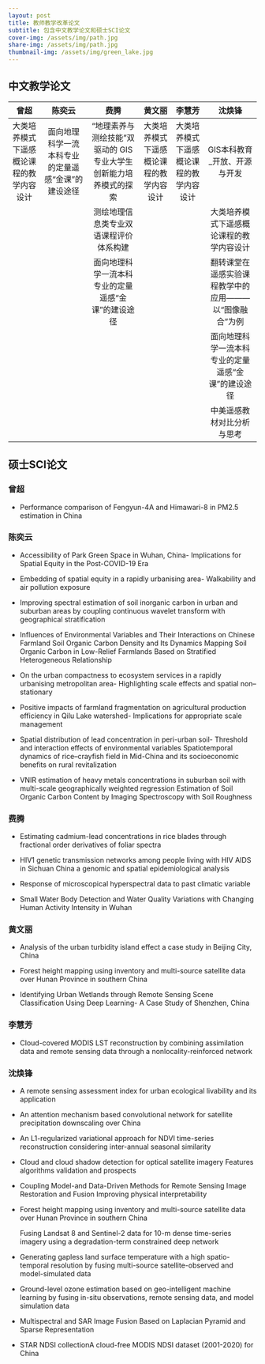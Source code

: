 ```yaml
---
layout: post
title: 教师教学改革论文
subtitle: 包含中文教学论文和硕士SCI论文
cover-img: /assets/img/path.jpg
share-img: /assets/img/path.jpg
thumbnail-img: /assets/img/green_lake.jpg
---
```



## 中文教学论文




|                   曾超                   |                       陈奕云                       |                             费腾                             |                  黄文丽                  |                  李慧芳                  |                        沈焕锋                         |
| :--------------------------------------: | :------------------------------------------------: | :----------------------------------------------------------: | :--------------------------------------: | :--------------------------------------: | :---------------------------------------------------: |
| 大类培养模式下遥感概论课程的教学内容设计 | 面向地理科学一流本科专业的定量遥感“金课”的建设途径 | “地理素养与测绘技能”双驱动的 GIS 专业大学生创新能力培养模式的探索 | 大类培养模式下遥感概论课程的教学内容设计 | 大类培养模式下遥感概论课程的教学内容设计 |             GIS本科教育_开放、开源与开发              |
|                                          |                                                    |            测绘地理信息类专业双语课程评价体系构建            |                                          |                                          |       大类培养模式下遥感概论课程的教学内容设计        |
|                                          |                                                    |      面向地理科学一流本科专业的定量遥感“金课”的建设途径      |                                          |                                          | 翻转课堂在遥感实验课程教学中的应用———以“图像融合”为例 |
|                                          |                                                    |                                                              |                                          |                                          |  面向地理科学一流本科专业的定量遥感“金课”的建设途径   |
|                                          |                                                    |                                                              |                                          |                                          |              中美遥感教材对比分析与思考               |



## 硕士SCI论文  





### 曾超

- Performance  comparison of Fengyun-4A and Himawari-8 in PM2.5 estimation in China









### 陈奕云	

- Accessibility of Park Green Space in Wuhan, China- Implications for Spatial Equity in the Post-COVID-19 Era

   

- Embedding of spatial equity in a rapidly urbanising area- Walkability and air pollution exposure

   

- Improving spectral estimation of soil inorganic carbon in urban and suburban areas by coupling continuous wavelet transform with geographical stratification

  

- Influences of Environmental Variables and Their Interactions on Chinese Farmland Soil Organic Carbon Density and Its Dynamics Mapping Soil Organic Carbon in Low-Relief Farmlands Based on Stratified Heterogeneous Relationship

   

- On the urban compactness to ecosystem services in a rapidly urbanising metropolitan area- Highlighting scale effects and spatial non–stationary

  

- Positive impacts of farmland fragmentation on agricultural production efficiency in Qilu Lake watershed- Implications for appropriate scale management

  

- Spatial distribution of lead concentration in peri-urban soil- Threshold and interaction effects of environmental variables
   Spatiotemporal dynamics of rice–crayfish field in Mid-China and its socioeconomic benefits on rural revitalization

   

- VNIR estimation of heavy metals concentrations in suburban soil with multi-scale geographically weighted regression
   Estimation of Soil Organic Carbon Content by Imaging Spectroscopy with Soil Roughness









### 费腾	

- Estimating cadmium-lead concentrations in rice blades through fractional order derivatives of foliar spectra

   

- HIV1 genetic transmission networks among people living with HIV AIDS in Sichuan China a genomic and spatial epidemiological analysis

   

- Response of microscopical hyperspectral data to past climatic variable

  

- Small Water Body Detection and Water Quality Variations with Changing Human Activity Intensity in Wuhan









### 黄文丽	

- Analysis of the urban turbidity island effect a case study in Beijing City, China

  

- Forest height mapping using inventory and multi-source satellite data over Hunan Province in southern China

  

- Identifying Urban Wetlands through Remote Sensing Scene Classification Using Deep Learning- A Case Study of Shenzhen, China









### 李慧芳	

- Cloud-covered MODIS LST reconstruction by combining assimilation data and remote sensing data through a nonlocality-reinforced network







### 沈焕锋

- A remote sensing assessment index for urban ecological livability and its application

  

- An attention mechanism based convolutional network for satellite precipitation downscaling over China

  

- An L1-regularized variational approach for NDVI time-series reconstruction considering inter-annual seasonal similarity

  

- Cloud and cloud shadow detection for optical satellite imagery  Features algorithms  validation and prospects

  

- Coupling Model-and Data-Driven Methods for Remote Sensing Image Restoration and Fusion Improving physical interpretability

  

- Forest height mapping using inventory and multi-source satellite data over Hunan Province in southern China

   

   Fusing Landsat 8 and Sentinel-2 data for 10-m dense time-series imagery using a degradation-term constrained deep network

   

- Generating gapless land surface temperature with a high spatio-temporal resolution by fusing multi-source satellite-observed and model-simulated data

  

- Ground-level ozone estimation based on geo-intelligent machine learning by fusing in-situ observations, remote sensing data, and model simulation data

  

- Multispectral and SAR Image Fusion Based on Laplacian Pyramid and Sparse Representation

  

- STAR NDSI collectionA cloud-free MODIS NDSI dataset (2001-2020) for China